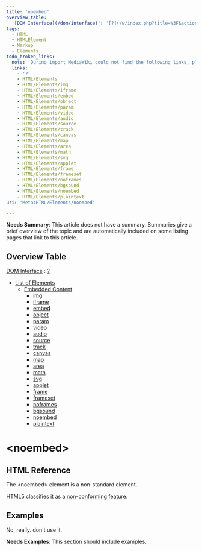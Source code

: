 ```yaml
---
title: 'noembed'
overview_table:
  '[DOM Interface](/dom/interface)': '[?](/w/index.php?title=%3F&action=edit&redlink=1)'
tags:
  - HTML
  - HTMLElement
  - Markup
  - Elements
todo_broken_links:
  note: 'During import MediaWiki could not find the following links, please fix and adjust this list.'
  links:
    - '?'
    - HTML/Elements
    - HTML/Elements/img
    - HTML/Elements/iframe
    - HTML/Elements/embed
    - HTML/Elements/object
    - HTML/Elements/param
    - HTML/Elements/video
    - HTML/Elements/audio
    - HTML/Elements/source
    - HTML/Elements/track
    - HTML/Elements/canvas
    - HTML/Elements/map
    - HTML/Elements/area
    - HTML/Elements/math
    - HTML/Elements/svg
    - HTML/Elements/applet
    - HTML/Elements/frame
    - HTML/Elements/frameset
    - HTML/Elements/noframes
    - HTML/Elements/bgsound
    - HTML/Elements/noembed
    - HTML/Elements/plaintext
uri: 'Meta:HTML/Elements/noembed'

---
```

**Needs Summary**: This article does not have a summary. Summaries give a brief overview of the topic and are automatically included on some listing pages that link to this article.

## Overview Table

[DOM Interface](/dom/interface)
:   [?](/w/index.php?title=%3F&action=edit&redlink=1)

-   [List of Elements](/w/index.php?title=HTML/Elements&action=edit&redlink=1)
    -   [Embedded Content](/w/index.php?title=HTML/Elements&action=edit&redlink=1)
        -   [img](/w/index.php?title=HTML/Elements/img&action=edit&redlink=1)
        -   [iframe](/w/index.php?title=HTML/Elements/iframe&action=edit&redlink=1)
        -   [embed](/w/index.php?title=HTML/Elements/embed&action=edit&redlink=1)
        -   [object](/w/index.php?title=HTML/Elements/object&action=edit&redlink=1)
        -   [param](/w/index.php?title=HTML/Elements/param&action=edit&redlink=1)
        -   [video](/w/index.php?title=HTML/Elements/video&action=edit&redlink=1)
        -   [audio](/w/index.php?title=HTML/Elements/audio&action=edit&redlink=1)
        -   [source](/w/index.php?title=HTML/Elements/source&action=edit&redlink=1)
        -   [track](/w/index.php?title=HTML/Elements/track&action=edit&redlink=1)
        -   [canvas](/w/index.php?title=HTML/Elements/canvas&action=edit&redlink=1)
        -   [map](/w/index.php?title=HTML/Elements/map&action=edit&redlink=1)
        -   [area](/w/index.php?title=HTML/Elements/area&action=edit&redlink=1)
        -   [math](/w/index.php?title=HTML/Elements/math&action=edit&redlink=1)
        -   [svg](/w/index.php?title=HTML/Elements/svg&action=edit&redlink=1)
        -   [applet](/w/index.php?title=HTML/Elements/applet&action=edit&redlink=1)
        -   [frame](/w/index.php?title=HTML/Elements/frame&action=edit&redlink=1)
        -   [frameset](/w/index.php?title=HTML/Elements/frameset&action=edit&redlink=1)
        -   [noframes](/w/index.php?title=HTML/Elements/noframes&action=edit&redlink=1)
        -   [bgsound](/w/index.php?title=HTML/Elements/bgsound&action=edit&redlink=1)
        -   [noembed](/w/index.php?title=HTML/Elements/noembed&action=edit&redlink=1)
        -   [plaintext](/w/index.php?title=HTML/Elements/plaintext&action=edit&redlink=1)

# \<noembed\>

## HTML Reference

The \<noembed\> element is a non-standard element.

HTML5 classifies it as a [non-conforming feature](http://www.w3.org/TR/html5/obsolete.html#obsolete).

## Examples

No, really. don't use it.

**Needs Examples**: This section should include examples.

